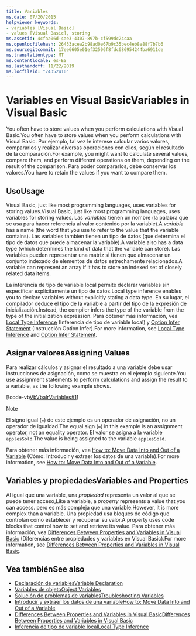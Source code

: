 ```yaml
---
title: Variables
ms.date: 07/20/2015
helpviewer_keywords:
- variables [Visual Basic]
- values [Visual Basic], storing
ms.assetid: 4cfaa06d-4ae3-4307-897b-cf599dc24caa
ms.openlocfilehash: 26433acea2b98ad0e67b9c35bec4eb8e88f7b7b6
ms.sourcegitcommit: 17ee6605e01ef32506f8fdc686954244ba6911de
ms.translationtype: MT
ms.contentlocale: es-ES
ms.lasthandoff: 11/22/2019
ms.locfileid: "74352410"
---
```

# <a name="variables-in-visual-basic"></a><span data-ttu-id="10036-102">Variables en Visual Basic</span><span class="sxs-lookup"><span data-stu-id="10036-102">Variables in Visual Basic</span></span>
<span data-ttu-id="10036-103">You often have to store values when you perform calculations with Visual Basic.</span><span class="sxs-lookup"><span data-stu-id="10036-103">You often have to store values when you perform calculations with Visual Basic.</span></span> <span data-ttu-id="10036-104">Por ejemplo, tal vez le interese calcular varios valores, compararlos y realizar diversas operaciones con ellos, según el resultado de la comparación.</span><span class="sxs-lookup"><span data-stu-id="10036-104">For example, you might want to calculate several values, compare them, and perform different operations on them, depending on the result of the comparison.</span></span> <span data-ttu-id="10036-105">Para poder compararlos, debe conservar los valores.</span><span class="sxs-lookup"><span data-stu-id="10036-105">You have to retain the values if you want to compare them.</span></span>  
  
## <a name="usage"></a><span data-ttu-id="10036-106">Uso</span><span class="sxs-lookup"><span data-stu-id="10036-106">Usage</span></span>  
 <span data-ttu-id="10036-107">Visual Basic, just like most programming languages, uses variables for storing values.</span><span class="sxs-lookup"><span data-stu-id="10036-107">Visual Basic, just like most programming languages, uses variables for storing values.</span></span> <span data-ttu-id="10036-108">Las *variables* tienen un nombre (la palabra que se usa para hacer referencia al valor contenido por la variable).</span><span class="sxs-lookup"><span data-stu-id="10036-108">A *variable* has a name (the word that you use to refer to the value that the variable contains).</span></span> <span data-ttu-id="10036-109">Las variables también tienen un tipo de datos (que determina el tipo de datos que puede almacenar la variable).</span><span class="sxs-lookup"><span data-stu-id="10036-109">A variable also has a data type (which determines the kind of data that the variable can store).</span></span> <span data-ttu-id="10036-110">Las variables pueden representar una matriz si tienen que almacenar un conjunto indexado de elementos de datos estrechamente relacionados.</span><span class="sxs-lookup"><span data-stu-id="10036-110">A variable can represent an array if it has to store an indexed set of closely related data items.</span></span>  
  
 <span data-ttu-id="10036-111">La inferencia de tipo de variable local permite declarar variables sin especificar explícitamente un tipo de datos.</span><span class="sxs-lookup"><span data-stu-id="10036-111">Local type inference enables you to declare variables without explicitly stating a data type.</span></span> <span data-ttu-id="10036-112">En su lugar, el compilador deduce el tipo de la variable a partir del tipo de la expresión de inicialización.</span><span class="sxs-lookup"><span data-stu-id="10036-112">Instead, the compiler infers the type of the variable from the type of the initialization expression.</span></span> <span data-ttu-id="10036-113">Para obtener más información, vea [Local Type Inference](../../../../visual-basic/programming-guide/language-features/variables/local-type-inference.md) (Inferencia de tipo de variable local) y [Option Infer Statement](../../../../visual-basic/language-reference/statements/option-infer-statement.md) (Instrucción Option Infer).</span><span class="sxs-lookup"><span data-stu-id="10036-113">For more information, see [Local Type Inference](../../../../visual-basic/programming-guide/language-features/variables/local-type-inference.md) and [Option Infer Statement](../../../../visual-basic/language-reference/statements/option-infer-statement.md).</span></span>  
  
## <a name="assigning-values"></a><span data-ttu-id="10036-114">Asignar valores</span><span class="sxs-lookup"><span data-stu-id="10036-114">Assigning Values</span></span>  
 <span data-ttu-id="10036-115">Para realizar cálculos y asignar el resultado a una variable debe usar instrucciones de asignación, como se muestra en el ejemplo siguiente.</span><span class="sxs-lookup"><span data-stu-id="10036-115">You use assignment statements to perform calculations and assign the result to a variable, as the following example shows.</span></span>  
  
 [!code-vb[VbVbalrVariables#1](~/samples/snippets/visualbasic/VS_Snippets_VBCSharp/VbVbalrVariables/VB/Class1.vb#1)]  
  
> [!NOTE]
> <span data-ttu-id="10036-116">El signo igual (`=`) de este ejemplo es un operador de asignación, no un operador de igualdad.</span><span class="sxs-lookup"><span data-stu-id="10036-116">The equal sign (`=`) in this example is an assignment operator, not an equality operator.</span></span> <span data-ttu-id="10036-117">El valor se asigna a la variable `applesSold`.</span><span class="sxs-lookup"><span data-stu-id="10036-117">The value is being assigned to the variable `applesSold`.</span></span>  
  
 <span data-ttu-id="10036-118">Para obtener más información, vea [How to: Move Data Into and Out of a Variable](../../../../visual-basic/programming-guide/language-features/variables/how-to-move-data-into-and-out-of-a-variable.md) (Cómo: Introducir y extraer los datos de una variable).</span><span class="sxs-lookup"><span data-stu-id="10036-118">For more information, see [How to: Move Data Into and Out of a Variable](../../../../visual-basic/programming-guide/language-features/variables/how-to-move-data-into-and-out-of-a-variable.md).</span></span>  
  
## <a name="variables-and-properties"></a><span data-ttu-id="10036-119">Variables y propiedades</span><span class="sxs-lookup"><span data-stu-id="10036-119">Variables and Properties</span></span>  
 <span data-ttu-id="10036-120">Al igual que una variable, una *propiedad* representa un valor al que se puede tener acceso,</span><span class="sxs-lookup"><span data-stu-id="10036-120">Like a variable, a *property* represents a value that you can access.</span></span> <span data-ttu-id="10036-121">pero es más compleja que una variable.</span><span class="sxs-lookup"><span data-stu-id="10036-121">However, it is more complex than a variable.</span></span> <span data-ttu-id="10036-122">Una propiedad usa bloques de código que controlan cómo establecer y recuperar su valor.</span><span class="sxs-lookup"><span data-stu-id="10036-122">A property uses code blocks that control how to set and retrieve its value.</span></span> <span data-ttu-id="10036-123">Para obtener más información, vea [Differences Between Properties and Variables in Visual Basic](../../../../visual-basic/programming-guide/language-features/procedures/differences-between-properties-and-variables.md) (Diferencias entre propiedades y variables en Visual Basic).</span><span class="sxs-lookup"><span data-stu-id="10036-123">For more information, see [Differences Between Properties and Variables in Visual Basic](../../../../visual-basic/programming-guide/language-features/procedures/differences-between-properties-and-variables.md).</span></span>  
  
## <a name="see-also"></a><span data-ttu-id="10036-124">Vea también</span><span class="sxs-lookup"><span data-stu-id="10036-124">See also</span></span>

- [<span data-ttu-id="10036-125">Declaración de variables</span><span class="sxs-lookup"><span data-stu-id="10036-125">Variable Declaration</span></span>](../../../../visual-basic/programming-guide/language-features/variables/variable-declaration.md)
- [<span data-ttu-id="10036-126">Variables de objeto</span><span class="sxs-lookup"><span data-stu-id="10036-126">Object Variables</span></span>](../../../../visual-basic/programming-guide/language-features/variables/object-variables.md)
- [<span data-ttu-id="10036-127">Solución de problemas de variables</span><span class="sxs-lookup"><span data-stu-id="10036-127">Troubleshooting Variables</span></span>](../../../../visual-basic/programming-guide/language-features/variables/troubleshooting-variables.md)
- [<span data-ttu-id="10036-128">Introducir y extraer los datos de una variable</span><span class="sxs-lookup"><span data-stu-id="10036-128">How to: Move Data Into and Out of a Variable</span></span>](../../../../visual-basic/programming-guide/language-features/variables/how-to-move-data-into-and-out-of-a-variable.md)
- [<span data-ttu-id="10036-129">Differences Between Properties and Variables in Visual Basic</span><span class="sxs-lookup"><span data-stu-id="10036-129">Differences Between Properties and Variables in Visual Basic</span></span>](../../../../visual-basic/programming-guide/language-features/procedures/differences-between-properties-and-variables.md)
- [<span data-ttu-id="10036-130">Inferencia de tipo de variable local</span><span class="sxs-lookup"><span data-stu-id="10036-130">Local Type Inference</span></span>](../../../../visual-basic/programming-guide/language-features/variables/local-type-inference.md)
